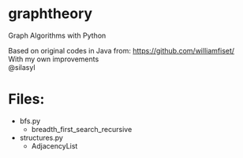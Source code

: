 # graphtheory
Graph Algorithms with Python

Based on original codes in Java from: https://github.com/williamfiset/
<br>With my own improvements
<br>@silasyl

# Files:

- bfs.py
  - breadth_first_search_recursive
- structures.py
  - AdjacencyList
